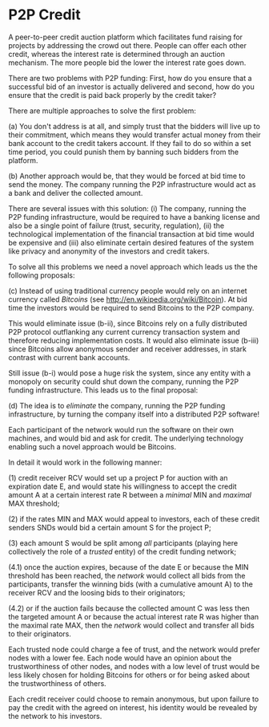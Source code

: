 P2P Credit
==========

A peer-to-peer credit auction platform which facilitates fund raising for projects by addressing the crowd out there. People can offer each other credit, whereas the interest rate is determined through an auction mechanism. The more people bid the lower the interest rate goes down.

There are two problems with P2P funding: First, how do you ensure that a successful bid of an investor is actually delivered and second, how do you ensure that the credit is paid back properly by the credit taker?

There are multiple approaches to solve the first problem:

(a) You don't address is at all, and simply trust that the bidders will live up to their commitment, which means they would transfer actual money from their bank account to the credit takers account. If they fail to do so within a set time period, you could punish them by banning such bidders from the platform.

(b) Another approach would be, that they would be forced at bid time to send the money. The company running the P2P infrastructure would act as a bank and deliver the collected amount.

There are several issues with this solution: (i) The company, running the P2P funding infrastructure, would be required to have a banking license and also be a single point of failure (trust, security, regulation), (ii) the technological implementation of the financial transaction at bid time would be expensive and (iii) also eliminate certain desired features of the system like privacy and anonymity of the investors and credit takers.

To solve all this problems we need a novel approach which leads us the the following proposals:

(c) Instead of using traditional currency people would rely on an internet currency called *Bitcoins* (see http://en.wikipedia.org/wiki/Bitcoin). At bid time the investors would be required to send Bitcoins to the P2P company.

This would eliminate issue (b-ii), since Bitcoins rely on a fully distributed P2P protocol outflanking any current currency transaction system and therefore reducing implementation costs. It would also eliminate issue (b-iii) since Bitcoins allow anonymous sender and receiver addresses, in stark contrast with current bank accounts.

Still issue (b-i) would pose a huge risk the system, since any entity with a monopoly on security could shut down the company, running the P2P funding infrastructure. This leads us to the final proposal:

(d) The idea is to *eliminate* the company, running the P2P funding infrastructure, by turning the company itself into a distributed P2P software!

Each participant of the network would run the software on their own machines, and would bid and ask for credit. The underlying technology enabling such a novel approach would be Bitcoins.

In detail it would work in the following manner:

  (1) credit receiver RCV would set up a project P for auction with an expiration date E, and would state his willingness to accept the credit amount A at a certain interest rate R between a *minimal* MIN and *maximal* MAX threshold;

  (2) if the rates MIN and MAX would appeal to investors, each of these credit senders SNDs would bid a certain amount S for the project P;

  (3) each amount S would be split among *all* participants (playing here collectively the role of a *trusted* entity) of the credit funding network;

  (4.1) once the auction expires, because of the date E or because the MIN threshold has been reached, the *network* would collect all bids from the participants, transfer the winning bids (with a cumulative amount A) to the receiver RCV and the loosing bids to their originators;

  (4.2) or if the auction fails because the collected amount C was less then the targeted amount A or because the actual interest rate R was higher than the maximal rate MAX, then the *network* would collect and transfer all bids to their originators.

Each trusted node could charge a fee of trust, and the network would prefer nodes with a lower fee. Each node would have an opinion about the trustworthiness of other nodes, and nodes with a low level of trust would be less likely chosen for holding Bitcoins for others or for being asked about the trustworthiness of others.

Each credit receiver could choose to remain anonymous, but upon failure to pay the credit with the agreed on interest, his identity would be revealed by the network to his investors.
